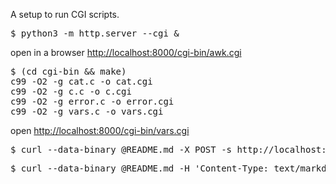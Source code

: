 A setup to run CGI scripts.

<pre>
$ python3 -m http.server --cgi &
</pre>

open in a browser <http://localhost:8000/cgi-bin/awk.cgi>

<pre>
$ (cd cgi-bin && make)
c99 -O2 -g cat.c -o cat.cgi
c99 -O2 -g c.c -o c.cgi
c99 -O2 -g error.c -o error.cgi
c99 -O2 -g vars.c -o vars.cgi
</pre>

open <http://localhost:8000/cgi-bin/vars.cgi>

<pre>
$ curl --data-binary @README.md -X POST -s http://localhost:8000/cgi-bin/vars.cgi
</pre>

<pre>
$ curl --data-binary @README.md -H 'Content-Type: text/markdown' -X POST -s http://localhost:8000/cgi-bin/vars.cgi
</pre>
